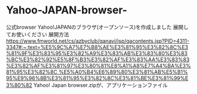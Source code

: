 # Yahoo-JAPAN-browser-
公式browser
Yahoo!JAPANのブラウザ(オープンソース)を作成しました
展開してお使いください
展開方法
https://www.fmworld.net/cs/azbyclub/qanavi/jsp/qacontents.jsp?PID=4311-3347#:~:text=%E5%9C%A7%E7%B8%AE%E3%81%95%E3%82%8C%E3%81%9F%E3%83%95%E3%82%A9%E3%83%AB%E3%83%80%E3%83%BC%E3%82%92%E5%8F%B3%E3%82%AF%E3%83%AA%E3%83%83%E3%82%AF%E3%81%97%E3%80%81%E8%A1%A8%E7%A4%BA%E3%81%95%E3%82%8C,%E5%A0%B4%E6%89%80%E3%81%AB%E5%B1%95%E9%96%8B%E3%81%95%E3%82%8C%E3%81%BE%E3%81%99%E3%80%82
Yahoo! Japan browser.zipが、アプリケーションファイル

